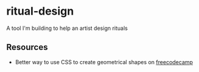 # ritual-design
A tool I'm building to help an artist design rituals

## Resources
- Better way to use CSS to create geometrical shapes on [freecodecamp](https://www.freecodecamp.org/news/css-shapes-explained-how-to-draw-a-circle-triangle-and-more-using-pure-css/)